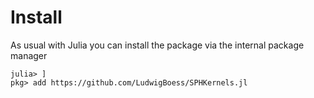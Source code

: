 # Install

As usual with Julia you can install the package via the internal package manager

```@example
julia> ]
pkg> add https://github.com/LudwigBoess/SPHKernels.jl
```

<!-- If you want to get the latest version use

```@example
julia> ]
pkg> add https://github.com/LudwigBoess/SPHKernels.jl#development
``` -->

